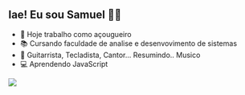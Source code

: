 ## Iae! Eu sou Samuel ✌🏾
- 🔭 Hoje trabalho como açougueiro 
- 📚 Cursando faculdade de analise e desenvovimento de sistemas
- 🎸 Guitarrista, Tecladista, Cantor... Resumindo.. Musico
- 💻 Aprendendo JavaScript

<img src="https://i.pinimg.com/originals/92/f4/97/92f4972c3c3775da020024797165f2fb.gif">
